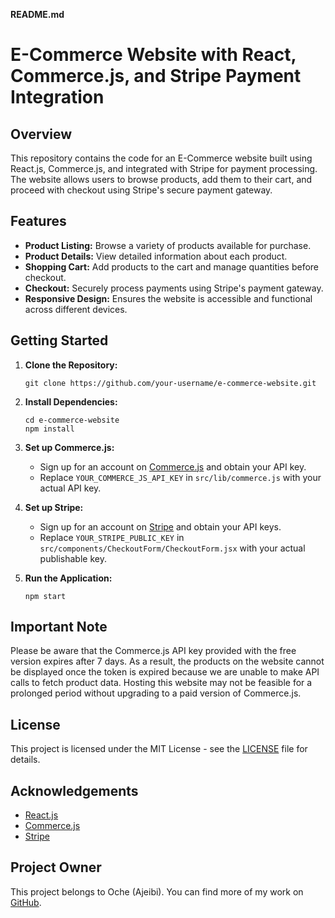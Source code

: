 **README.md**

# E-Commerce Website with React, Commerce.js, and Stripe Payment Integration

## Overview
This repository contains the code for an E-Commerce website built using React.js, Commerce.js, and integrated with Stripe for payment processing. The website allows users to browse products, add them to their cart, and proceed with checkout using Stripe's secure payment gateway.

## Features
- **Product Listing:** Browse a variety of products available for purchase.
- **Product Details:** View detailed information about each product.
- **Shopping Cart:** Add products to the cart and manage quantities before checkout.
- **Checkout:** Securely process payments using Stripe's payment gateway.
- **Responsive Design:** Ensures the website is accessible and functional across different devices.

## Getting Started
1. **Clone the Repository:**
    ```
    git clone https://github.com/your-username/e-commerce-website.git
    ```

2. **Install Dependencies:**
    ```
    cd e-commerce-website
    npm install
    ```

3. **Set up Commerce.js:**
    - Sign up for an account on [Commerce.js](https://commercejs.com/) and obtain your API key.
    - Replace `YOUR_COMMERCE_JS_API_KEY` in `src/lib/commerce.js` with your actual API key.

4. **Set up Stripe:**
    - Sign up for an account on [Stripe](https://stripe.com/) and obtain your API keys.
    - Replace `YOUR_STRIPE_PUBLIC_KEY` in `src/components/CheckoutForm/CheckoutForm.jsx` with your actual publishable key.

5. **Run the Application:**
    ```
    npm start
    ```

## Important Note
Please be aware that the Commerce.js API key provided with the free version expires after 7 days. As a result, the products on the website cannot be displayed once the token is expired because we are unable to make API calls to fetch product data. Hosting this website may not be feasible for a prolonged period without upgrading to a paid version of Commerce.js.

## License
This project is licensed under the MIT License - see the [LICENSE](LICENSE) file for details.

## Acknowledgements
- [React.js](https://reactjs.org/)
- [Commerce.js](https://commercejs.com/)
- [Stripe](https://stripe.com/)

## Project Owner
This project belongs to Oche (Ajeibi). You can find more of my work on [GitHub](http://github.com/Ajeibi).
